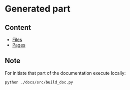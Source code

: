 # Generated part

## Content

* [Files](generated/files.md)
* [Pages](generated/pages.md)

## Note

For initiate that part of the documentation execute locally:
```bash
python ./docs/src/build_doc.py
```
